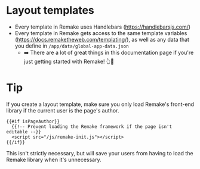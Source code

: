 # Layout templates

* Every template in Remake uses Handlebars (https://handlebarsjs.com/)
* Every template in Remake gets access to the same template variables (https://docs.remaketheweb.com/templating/), as well as any data that you define in `/app/data/global-app-data.json`
  * ➡️ There are a lot of great things in this documentation page if you're just getting started with Remake! 👆🧐


# Tip

If you create a layout template, make sure you only load Remake's front-end library if the current user is the page's author.

```
{{#if isPageAuthor}}
  {{!-- Prevent loading the Remake framework if the page isn't editable --}}
  <script src="/js/remake-init.js"></script>
{{/if}}
```

This isn't strictly necessary, but will save your users from having to load the Remake library when it's unnecessary.



